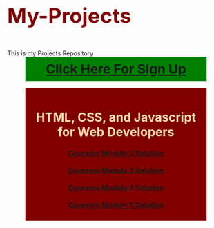 
<h1 style="color: maroon; font-size:48px;">My-Projects</h1>
<br/>
This is my Projects Repository
<br/>
<div style="margin: auto;width: 400px; text-align: center; background: green; color: red; font-size: 30px; font-weight: bold; padding: 10px;">
<a href="https://github.com/sirajshaon/My-Projects/tree/master/Excersise/Sign-up-form/"> Click Here For Sign Up </a>
</div>
<br/>
<div style="margin: auto;width: 400px; text-align: center; background: maroon; padding: 10px;">
  <h1 style="color:navajowhite;"> HTML, CSS, and Javascript for Web Developers</h1>
<h3>
<a href="https://sirajshaon.github.io/My-Coursera/CourseraModules/HTML-CSS-Javascript-for-Web-Developers/CourseraModule2Solution/"> Coursera Module 2 Solution </a>
<br/>
<br/>
<a href="https://sirajshaon.github.io/My-Coursera/CourseraModules/HTML-CSS-Javascript-for-Web-Developers/CourseraModule3Solution/"> Coursera Module 3 Solution </a>
<br/>
<br/>
<a href="https://sirajshaon.github.io/My-Coursera/CourseraModules/HTML-CSS-Javascript-for-Web-Developers/CourseraModule4Solution/"> Coursera Module 4 Solution </a>
<br/>
<br/>
<a href="https://sirajshaon.github.io/My-Coursera/CourseraModules/HTML-CSS-Javascript-for-Web-Developers/CourseraModule5Solution/index.html# "> Coursera Module 5 Solution </a>
 </h3></div>
